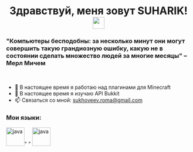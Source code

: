 <h1 align="center">Здравствуй, меня зовут SUHARIK! <img src="https://github.com/blackcater/blackcater/raw/main/images/Hi.gif" height="32"/></h1>
<h3>"Компьютеры бесподобны: за несколько минут они могут совершить такую грандиозную ошибку, какую не в состоянии сделать множество людей за многие месяцы" – Мерл Мичем</h3>
<p><br></p>

- 🔭 В настоящее время я работаю над плагинами для Minecraft
- 🌱 В настоящее время я изучаю API Bukkit
- 📫 Связаться со мной: sukhoveev.roma@gmail.com

### Мои языки:
<p align="left">
<p>
  <img src="https://github.com/SUHARIKRomka/SUHARIKRomka/blob/main/resources/CSharpLogo.png" alt="java" height="50"/>" "
  <img src="https://github.com/SUHARIKRomka/SUHARIKRomka/blob/main/resources/JavaLogo.png" alt="java" height="50"/>
</p>
